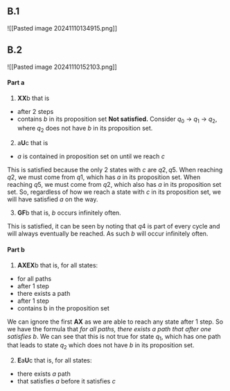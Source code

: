 ## B.1
![[Pasted image 20241110134915.png]]

## B.2
![[Pasted image 20241110152103.png]]

#### Part a
1. **XX**b
that is
- after 2 steps
- contains $b$ in its proposition set
**Not satisfied.** Consider $q_0$ -> $q_1$ -> $q_2$, where $q_2$ does not have $b$ in its proposition set.

2. a**U**c
that is
- $a$ is contained in proposition set on until we reach $c$

This is satisfied because the only 2 states with $c$ are $q2, q5$. When reaching $q2$, we must come from $q1$, which has $a$ in its proposition set. When reaching $q5$, we must come from $q2$, which also has $a$ in its proposition set set. So, regardless of how we 
reach a state with $c$ in its proposition set, we will have satisfied $a$ on the way.

3. **GF**b
that is, $b$ occurs infinitely often.

This is satisfied, it can be seen by noting that $q4$ is part of every cycle and will always eventually be reached. As such $b$ will occur infinitely often.

#### Part b
1. **AXEX**b
that is, for all states:
- for all paths
- after 1 step
- there exists a path
- after 1 step
- contains b in the proposition set

We can ignore the first **AX** as we are able to reach any state after 1 step. So we have the formula that *for all paths, there exists a path that after one satisfies b*.
We can see that this is not true for state $q_1$, which has one path that leads to state $q_2$ which does not have $b$ in its proposition set.

2. **E**a**U**c
that is, for all states:
- there exists $a$ path
- that satisfies $a$ before it satisfies $c$